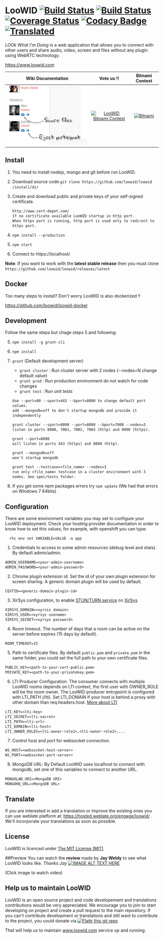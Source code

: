 # LooWID [![Build Status](https://travis-ci.org/loowid/loowid.svg?branch=master)](https://travis-ci.org/loowid/loowid) [![Build Status](https://api.shippable.com/projects/54d253435ab6cc13528acebb/badge?branchName=master)](https://app.shippable.com/projects/54d253435ab6cc13528acebb/builds/latest) [![Coverage Status](https://coveralls.io/repos/loowid/loowid/badge.svg?branch=master)](https://coveralls.io/r/loowid/loowid?branch=master) [![Codacy Badge](https://www.codacy.com/project/badge/ac8effa59d594bb0aa4c344da6a92527)](https://www.codacy.com/public/alexballeste/loowid) [![Translated](https://hosted.weblate.org/widgets/loowid/-/svg-badge.svg)](https://hosted.weblate.org/engage/loowid/?utm_source=widget)

*LOOk What I'm Doing* is a web application that allows you to connect with other users and share audio, video, screen and files without any plugin using WebRTC technology.

https://www.loowid.com

Wiki Documentation | Vote us !! | Bitnami Contest
:---:|:---:|:---:
[![Wiki Documentation](https://raw.githubusercontent.com/loowid/loowid-doc/master/images/howtouse/6-user-buttons.png)](https://github.com/loowid/loowid/wiki)|[![LooWID Bitnami Contest](https://d33np9n32j53g7.cloudfront.net/assets/stacks/loowid/img/loowid-module-20caa0b9cc4fc99d7b5929ab83f8418f.png)](https://bitnami.com/stack/loowid)|[![Bitnami](https://pbs.twimg.com/profile_images/378800000732241585/9e00ada9691f6aab16668cfb9dfa2f1c_normal.png)](https://bitnami.com/contest?page=3&product=loowid&utm_campaign=Application%2BContest&utm_medium=badge&utm_source=bitnami&utm_term=loowid)

  
## Install

  1. You need to install nodejs, mongo and git before run LooWID.
  2. Download source code.`
      git clone https://github.com/loowid/loowid /install/dir
`
  3. Create and download public and private keys of your self-signed certificate.

      ```
      http://www.cert-depot.com/
      If no certificate available LooWID startup in http port. 
      When https port is running, http port is used only to redirect to https port.
      ```
      
  4. `npm install --production`
  5. `npm start`
  6. Connect to https://localhost/

**Note**: If you want to work with the **latest stable release** then you must clone `https://github.com/loowid/loowid/releases/latest`

## Docker

  Too many steps to install? Don't worry LooWID is also dockerized !!
  
  https://github.com/loowid/loowid-docker
  
## Development

  Follow the same steps but chage steps 5 and following:
  
  5. `npm install -g grunt-cli`
 
  6. `npm install`
  
  7. `grunt` (Default development server)
  
	 * `grunt cluster`	: Run cluster server with 2 nodes (--nodes=N change default value)
	 * `grunt prod`		: Run production environment do not watch for code changes
	 * `grunt test`		: Run unit tests

	 ```
	 Use --port=80 --sport=443 --bport=8000 to change default port values.
	 add --mongodb=off to don't startup mongodb and provide it independently
	 ```
	 ```
	 grunt cluster --sport=9090 --port=8080 --bport=7000 --nodes=3 
	 listen in ports 8080, 7001, 7002, 7003 (http) and 9090 (https).
	 ```
	 ```
	 grunt --port=8080 
	 will listen in ports 443 (https) and 8080 (http).
	 ```
	 ```
	 grunt --mongodb=off 
	 won't startup mongodb
	 ```
	 ```
	 grunt test --testcase=<file_name> --nodes=3 
	 run only <file_name> testcase in a cluster environment with 3 nodes. See spec/tests folder.
	 ```
   
  7. If you get some npm packages errors try `npm update` (We had that errors on Windows 7 64bits)
  
## Configuration


  There are some environment variables you may set to configure your LooWID deployment. 
  Check your hosting provider documentation in order to know how to set this values, for example, with openshift you can type:
  ```
  	rhc env set VARIABLE=VALUE -a app
  ```
  1. Credentials to access to some admin resources (debug level and stats). By default admin/admin.

  ```
  ADMIN_USERNAME=<your-admin-username>
  ADMIN_PASSWORD=<your-admin-password>
  ```
  2. Chrome plugin extension id. Set the id of your own plugin extension for screen sharing. A generic domain plugin will be used by default.
  
  ```
  CEXTID=<generic-domain-plugin-id>
  ```
  3. XirSys configuration, to enable [STUN/TURN service](https://github.com/loowid/loowid/wiki/LooWID's-communication-stack) on [XirSys](https://xirsys.com/)
  
  ```
  XIRSYS_DOMAIN=<xyrsis domain>
  XIRSYS_USER=<xyrsys usename>
  XIRSYS_SECRET=<xyrsys password>
  ```
  4. Room timeout. The number of days that a room can be active on the server before expires (15 days by default).

  ```
  ROOM_TIMEOUT=15
  ```
  5. Path to certificate files. By default `public.pem` and `private.pem` in the same folder, you could set the full path to your own certificate files.

  ```
  PUBLIC_KEY=<path-to-your-cert-public.pem>
  PRIVATE_KEY=<path-to-your-privatekey.pem>
  ```

  6. LTI Producer Configuration. The consumer connects with multiple LooWID rooms depends on LTI context, the first user with OWNER_ROLE will be the room owner. 
  The LooWID producer entrypoint is configured with LTI_PATH (/lti). Set LTI_DOMAIN if your host is behind a proxy with other domain than req.headers.host. [More about LTI](https://github.com/loowid/loowid/wiki/Setting-up-IMS-LTI-connection)

  ```
  LTI_KEY=<lti-key>
  LTI_SECRET=<lti-secret>
  LTI_PATH=<lti-url>
  LTI_DOMAIN=<lti-host>
  LTI_OWNER_ROLES=<lti-owner-role1>,<lti-owner-role2>,...
  ```

  7. Control host and port for websocket connection. 

  ```
  WS_HOST=<websocket-host-server>
  WS_PORT=<websocket-port-server>
  ```

  8. MongoDB URL: By Default LooWID uses localhost to connect with mongodb, set one of this variables to connect to another URL. 

  ```
  MONGOLAB_URI=<MongoDB URI>
  MONGOHQ_URL=<MongoDB URL>
  ```
  
## Translate
  If you are interested in add a translation or improve the existing ones you can use weblate platform at: 
  https://hosted.weblate.org/engage/loowid/ . We'll incorporate your translations as soon as possible.
  
## License
  LooWID is licenced under [The MIT License (MIT)](https://github.com/loowid/loowid/blob/master/LICENSE)

##Preview
You can watch the **review** made by **Jay Weldy** to see what LooWID looks like. *Thanks Jay*
[![IMAGE ALT TEXT HERE](http://img.youtube.com/vi/7mWX_KLo7iA/0.jpg)](http://www.youtube.com/watch?v=7mWX_KLo7iA)

(Click image to watch video)

## Help us to maintain LooWID
LooWID is an open source project and code developement and translations contributions would be very appreciated. We encourage you to join to start developing on project and create a pull request to the main repository. If you can't contribute development or translations and still want to contribute to the project, you could donate via  [![Flattr this git repo](http://api.flattr.com/button/flattr-badge-large.png)](https://flattr.com/submit/auto?user_id=LoowidCOM&url=https://www.loowid.com&title=LooWID&language=&tags=github&category=software) 

That will help us to maintain www.loowid.com service up and running.  
  
  
